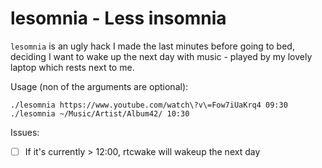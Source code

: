 lesomnia - Less insomnia
========================
`lesomnia` is an ugly hack I made the last minutes before going to bed, deciding I want to wake up the next day with music - played by my lovely laptop which rests next to me.

Usage (non of the arguments are optional):
```
./lesomnia https://www.youtube.com/watch\?v\=Fow7iUaKrq4 09:30
./lesomnia ~/Music/Artist/Album42/ 10:30
```

Issues:
 - [ ] If it's currently > 12:00, rtcwake will wakeup the next day

